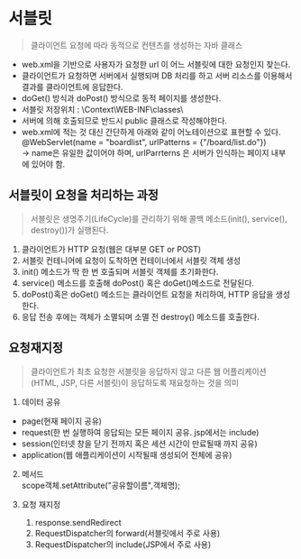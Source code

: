 # 서블릿
> 클라이언트 요청에 따라 동적으로 컨텐츠를 생성하는 자바 클래스

- web.xml을 기반으로 사용자가 요청한 url 이 어느 서블릿에 대한 요청인지 찾는다.
- 클라이언트가 요청하면 서버에서 실행되며 DB 처리를 하고 서버 리소스를 이용해서 결과를 클라이언트에 응답한다.
- doGet() 방식과 doPost() 방식으로 동적 페이지를 생성한다.
- 서블릿 저장위치 :  \Context\WEB-INF\classes\
- 서버에 의해 호출되므로 반드시 public 클래스로 작성해야한다.
- web.xml에 적는 것 대신 간단하게 아래와 같이 어노테이션으로 표현할 수 있다.  
@WebServlet(name = "boardlist", urlPatterns = {"/board/list.do"})  
-> name은 유일한 값이어야 하며, urlParrterns 은 서버가 인식하는 페이지 내부에 있어야 함.   


## 서블릿이 요청을 처리하는 과정
> 서블릿은 생명주기(LifeCycle)를 관리하기 위해 콜백 메소드(init(), service(), destroy())가 실행된다.  


1. 클라이언트가 HTTP 요청(웹은 대부분 GET or POST) 
2. 서블릿 컨테니어에 요청이 도착하면 컨테이너에서 서블릿 객체 생성
3. init() 메소드가 딱 한 번 호출되며 서블릿 객체를 초기화한다.
4. service() 메소드를 호출해 doPost() 혹은 doGet()메소드로 전달된다.
5. doPost()혹은 doGet() 메소드는 클라이언트 요청을 처리하여, HTTP 응답을 생성한다.
6. 응답 전송 후에는 객체가 소멸되며 소멸 전 destroy() 메소드를 호출한다.


## 요청재지정
> 클라이언트가 최초 요청한 서블릿을 응답하지 않고 다른 웹 어플리케이션(HTML, JSP, 다른 서블릿)이 응답하도록 재요청하는 것을 의미

1. 데이터 공유
- page(현재 페이지 공유)
- request(한 번 실행하여 응답되는 모든 페이지 공유. jsp에서는 include)
- session(인터넷 창을 닫기 전까지 혹은 세션 시간이 만료될때 까지 공유)
- application(웹 애플리케이션이 시작될때 생성되어 전체에 공유)

2. 메서드  
scope객체.setAttribute("공유할이름",객체명);

3. 요청 재지정    
   1. response.sendRedirect
   2. RequestDispatcher의 forward(서블릿에서 주로 사용)
   3. RequestDispatcher의 include(JSP에서 주로 사용)

